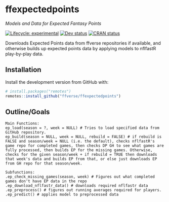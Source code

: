 
<!-- README.md is generated from README.Rmd. Please edit that file -->

# ffexpectedpoints

*Models and Data for Expected Fantasy Points*

<!-- badges: start -->

[![Lifecycle:
experimental](https://img.shields.io/badge/lifecycle-experimental-orange.svg?style=flat-square)](https://lifecycle.r-lib.org/articles/stages.html#experimental)
[![Dev
status](https://img.shields.io/github/r-package/v/ffverse/ffexpectedpoints/main?label=dev&style=flat-square&logo=github)](https://ffexpectedpoints.ffverse.com/)
[![CRAN
status](https://www.r-pkg.org/badges/version/ffexpectedpoints)](https://CRAN.R-project.org/package=ffexpectedpoints)
<!-- badges: end -->

Downloads Expected Points data from ffverse repositories if
available, and otherwise builds up expected points data by applying
models to nflfastR play-by-play data.

## Installation

Install the development version from GitHub with:

``` r
# install.packages("remotes")
remotes::install_github("ffverse/ffexpectedpoints")
```

## Outline/Goals

    Main Functions: 
    ep_load(season = ?, week = NULL) # Tries to load specified data from GitHub repository.
    ep_build(season = NULL, week = NULL, rebuild = FALSE) # if rebuild is FALSE and season/week = NULL (i.e. the default), checks nflfastR's game repo for completed games, then checks DP GH to see what games are fully processed, then builds EP for the missing games. Otherwise, checks for the given season/week + if rebuild = TRUE then downloads that week's data and builds EP from that, or else just downloads EP from GH repo for that season/week.

    Subfunctions:
    .ep_check_missing_games(season, week) # Figures out what completed games don't have EP data in the repo
    .ep_download_nflfastr_data() # downloads required nflfastr data
    .ep_preprocess() # figures out running averages required for players.
    .ep_predict() # applies model to preprocessed data
